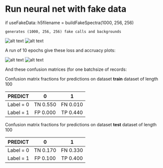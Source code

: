 # Run neural net with fake data

if useFakeData:
    h5filename = buildFakeSpectra(1000, 256, 256)
    
    generates (1000, 256, 256) fake calls and backgrounds
    
![alt text](https://github.com/veirs/orcasound-signal-classifier/notes/fakeCall.png "Fake Call")
![alt text](https://github.com/veirs/orcasound-signal-classifier/notes/fakeBackground.png "Fake Background")   

A run of 10 epochs give these loss and accruacy plots:

![alt text](https://github.com/veirs/orcasound-signal-classifier/notesfakeModelLoss.png "Loss history")
![alt text](https://github.com/veirs/orcasound-signal-classifier/notes/fakeModelAccuracy.png "Accruacy history")   

And these confusion matrices (for one batchsize of records:

Confusion matrix fractions for predictions on dataset **train** dataset of length 100


|        PREDICT |     0     |      1     |
| -------------- |:---------:|:----------:|
|   Label = 0    |  TN 0.550 |   FN 0.010 |
|   Label = 1    |  FP 0.000 |   TP 0.440 |

Confusion matrix fractions for predictions on dataset **test** dataset of length 100


|        PREDICT |     0     |      1     |
| -------------- |:---------:|:----------:|
|   Label = 0    |  TN 0.170 |   FN 0.330 |
|   Label = 1    |  FP 0.100 |   TP 0.400 |




